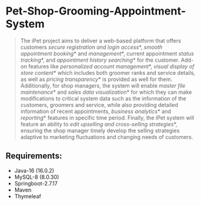 # Pet-Shop-Grooming-Appointment-System
>   The iPet project aims to deliver a web-based platform that offers customers *secure registration and login access**, *smooth appointment booking** and *management**, current appointment *status tracking**, and *appointment history searching** for the customer. Add-on features like *personalized account management**, *visual display of store content** which includes both groomer ranks and service details, as well as *pricing transparency** is provided as well for them. Additionally, for shop managers, the system will enable *master file maintenance** and *sales data visualization** for which they can make modifications to critical system data such as the information of the customers, groomers and service, while also providing detailed information of recent appointments, *business analytics** and *reporting** features in specific time period. Finally, the iPet system will feature an ability to *edit upselling and cross-selling strategies**, ensuring the shop manager timely develop the selling strategies adaptive to marketing fluctuations and changing needs of customers.

## Requirements: 
- Java-16 (16.0.2)
- MySQL-8 (8.0.30)
- Springboot-2.7.17
- Maven
- Thymeleaf
